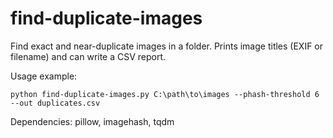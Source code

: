 # find-duplicate-images

Find exact and near-duplicate images in a folder. Prints image titles (EXIF or filename) and can write a CSV report.

Usage example:

```pwsh
python find-duplicate-images.py C:\path\to\images --phash-threshold 6 --out duplicates.csv
```

Dependencies: pillow, imagehash, tqdm
